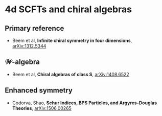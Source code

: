 # 4d SCFTs and chiral algebras

## Primary reference
- Beem et al, __Infinite chiral symmetry in four dimensions__, [arXiv:1312.5344](https://arxiv.org/abs/1312.5344)

## $\mathcal{W}$-algebra
- Beem et al, __Chiral algebras of class S__, [arXiv:1408.6522](https://arxiv.org/abs/1408.6522)

## Enhanced symmetry
- Codorva, Shao, __Schur Indices, BPS Particles, and Argyres-Douglas Theories__, [arXiv:1506.00265](https://arxiv.org/abs/1506.00265)

